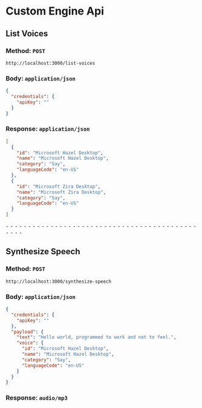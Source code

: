 # Custom Engine Api

## List Voices

### Method: `POST`

```
http://localhost:3000/list-voices
```

### Body: `application/json`

```json
{
  "credentials": {
    "apiKey": ""
  }
}
```

### Response: `application/json`

```json
[
  {
    "id": "Microsoft Hazel Desktop",
    "name": "Microsoft Hazel Desktop",
    "category": "Say",
    "languageCode": "en-US"
  },
  {
    "id": "Microsoft Zira Desktop",
    "name": "Microsoft Zira Desktop",
    "category": "Say",
    "languageCode": "en-US"
  }
]
```

⁃ ⁃ ⁃ ⁃ ⁃ ⁃ ⁃ ⁃ ⁃ ⁃ ⁃ ⁃ ⁃ ⁃ ⁃ ⁃ ⁃ ⁃ ⁃ ⁃ ⁃ ⁃ ⁃ ⁃ ⁃ ⁃ ⁃ ⁃ ⁃ ⁃ ⁃ ⁃ ⁃ ⁃ ⁃ ⁃ ⁃ ⁃ ⁃ ⁃ ⁃ ⁃ ⁃ ⁃ ⁃ ⁃ ⁃

## Synthesize Speech

### Method: `POST`

```
http://localhost:3000/synthesize-speech
```

### Body: `application/json`

```json
{
  "credentials": {
    "apiKey": ""
  },
  "payload": {
    "text": "Hello world, programmed to work and not to feel.",
    "voice": {
      "id": "Microsoft Hazel Desktop",
      "name": "Microsoft Hazel Desktop",
      "category": "Say",
      "languageCode": "en-US"
    }
  }
}
```

### Response: `audio/mp3`
